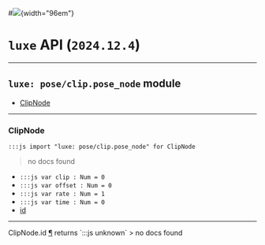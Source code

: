 #![](../../../../../../images/luxe-dark.svg){width="96em"}

# `luxe` API (`2024.12.4`)  


---

## `luxe: pose/clip.pose_node` module

- [ClipNode](#clipnode)   

---

### ClipNode
`:::js import "luxe: pose/clip.pose_node" for ClipNode`
> no docs found

- `:::js var clip : Num = 0`
- `:::js var offset : Num = 0`
- `:::js var rate : Num = 1`
- `:::js var time : Num = 0`
- [id](#ClipNode.id)

<hr/>
<endpoint module="luxe: pose/clip.pose_node" class="ClipNode" signature="id"></endpoint>
<signature id="ClipNode.id">ClipNode.id
<a class="headerlink" href="#ClipNode.id" title="Permanent link">¶</a></signature>
<span class='api_ret'>returns</span> `:::js unknown`
> no docs found   

